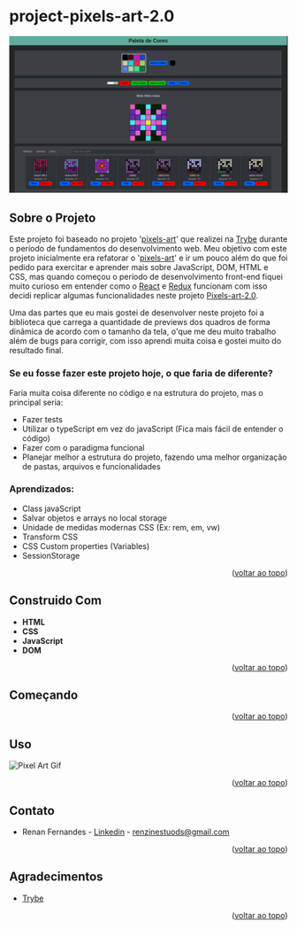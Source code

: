 <a name="readme-top"></a>
# project-pixels-art-2.0

![Pixel Art Screen Shot](./projectImage.png)

## Sobre o Projeto

Este projeto foi baseado no projeto '[pixels-art](https://github.com/RenanFernandess/trybe-project-pixels-art)' que realizei na [Trybe](https://github.com/tryber) durante o período de fundamentos do desenvolvimento web. Meu objetivo com este projeto inicialmente era refatorar o '[pixels-art](https://github.com/RenanFernandess/trybe-project-pixels-art)' e ir um pouco além do que foi pedido para exercitar e aprender mais sobre JavaScript, DOM, HTML e CSS, mas quando começou o período de desenvolvimento front-end fiquei muito curioso em entender como o [React](https://pt-br.reactjs.org/) e [Redux](https://redux.js.org/) funcionam com isso decidi replicar algumas funcionalidades neste projeto [Pixels-art-2.0](https://github.com/RenanFernandess/project-pixels-art-2.0).

Uma das partes que eu mais gostei de desenvolver neste projeto foi a biblioteca que carrega a quantidade de previews dos quadros de forma dinâmica de acordo com o tamanho da tela, o'que me deu muito trabalho além de bugs para corrigir, com isso aprendi muita coisa e gostei muito do resultado final.

### Se eu fosse fazer este projeto hoje, o que faria de diferente?
Faria muita coisa diferente no código e na estrutura do projeto, mas o principal seria:
 * Fazer tests
 * Utilizar o typeScript em vez do javaScript (Fica mais fácil de entender o código)
 * Fazer com o paradigma funcional
 * Planejar melhor a estrutura do projeto, fazendo uma melhor organização de pastas, arquivos e funcionalidades

  
### Aprendizados:
  * Class javaScript
  * Salvar objetos e arrays no local storage
  * Unidade de medidas modernas CSS (Ex: rem, em, vw)
  * Transform CSS
  * CSS Custom properties (Variables)
  * SessionStorage
  
<p align="right">(<a href="#readme-top">voltar ao topo</a>)</p>

## Construido Com

 * **HTML**
 * **CSS**
 * **JavaScript**
 * **DOM**
 
<p align="right">(<a href="#readme-top">voltar ao topo</a>)</p>

## Começando
 
<p align="right">(<a href="#readme-top">voltar ao topo</a>)</p>
 
## Uso

![Pixel Art Gif](./projectGif.gif)

<p align="right">(<a href="#readme-top">voltar ao topo</a>)</p>

## Contato

* Renan Fernandes - [Linkedin](https://www.linkedin.com/in/orenanfernandes/) - renzinestuods@gmail.com

<p align="right">(<a href="#readme-top">voltar ao topo</a>)</p>

## Agradecimentos

* [Trybe](https://www.betrybe.com/)

<p align="right">(<a href="#readme-top">voltar ao topo</a>)</p>
